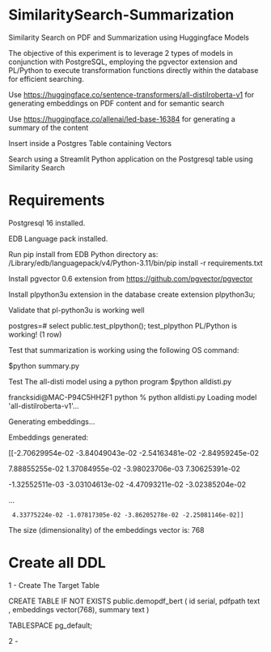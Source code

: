 # SimilaritySearch-Summarization
Similarity Search on PDF and Summarization using Huggingface Models

The objective of this experiment is to leverage 2 types of models in conjunction with PostgreSQL, employing the pgvector extension and PL/Python to execute transformation functions directly within the database for efficient searching. 

Use https://huggingface.co/sentence-transformers/all-distilroberta-v1 for generating embeddings on PDF content and for semantic search

Use https://huggingface.co/allenai/led-base-16384 for generating a summary of the content

Insert inside a Postgres Table containing Vectors

Search using a Streamlit Python application on the Postgresql table using Similarity Search

# Requirements

Postgresql 16 installed. 

EDB Language pack installed. 

Run pip install from EDB Python directory as: 
/Library/edb/languagepack/v4/Python-3.11/bin/pip install -r requirements.txt

Install pgvector 0.6 extension from https://github.com/pgvector/pgvector

Install plpython3u extension in the database
create extension plpython3u;

Validate that pl-python3u is working well

postgres=# select public.test_plpython(); test_plpython
PL/Python is working! (1 row)

Test that summarization is working using the following OS command: 

$python summary.py 

Test The all-disti model using a python program 
$python alldisti.py

francksidi@MAC-P94C5HH2F1 python % python alldisti.py 
Loading model 'all-distilroberta-v1'...

Generating embeddings...

Embeddings generated:

[[-2.70629954e-02 -3.84049043e-02 -2.54163481e-02 -2.84959245e-02

   7.88855255e-02  1.37084955e-02 -3.98023706e-03  7.30625391e-02
  
  -1.32552511e-03 -3.03104613e-02 -4.47093211e-02 -3.02385204e-02



  ...

     4.33775224e-02 -1.07817305e-02 -3.86205278e-02 -2.25081146e-02]]

The size (dimensionality) of the embeddings vector is: 768




# Create all DDL 

1 - Create The Target Table 

CREATE TABLE IF NOT EXISTS public.demopdf_bert
(
    id serial,
    pdfpath text ,
    embeddings vector(768),
    summary text 
)

TABLESPACE pg_default;

2 - 


